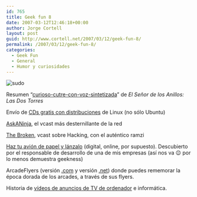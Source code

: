 ```yaml
---
id: 765
title: Geek fun 8
date: 2007-03-12T12:46:18+00:00
author: Jorge Cortell
layout: post
guid: http://www.cortell.net/2007/03/12/geek-fun-8/
permalink: /2007/03/12/geek-fun-8/
categories:
  - Geek Fun
  - General
  - Humor y curiosidades
---
```

![sudo](http://www.nodo50.org/casc/paridadeldia/sudo.jpg "sudo")

Resumen &#8220;<a title="resumen cutre" target="_blank" href="http://www.goear.com/listen.php?v=df8d7af">curioso-cutre-con-voz-sintetizada</a>&#8221; de _El Señor de los Anillos: Las Dos Torres_

Enví­o de <a title="distros gratis en CDs" target="_blank" href="http://free.thelinuxstore.ca/?language=SP">CDs gratis con distribuciones</a> de Linux (no sólo Ubuntu)

<a target="_blank" title="AskANinja.com" href="http://www.askaninja.com/">AskANinja</a>, el vcast más desternillante de la red

<a target="_blank" title="thebroken.org" href="http://revision3.com/thebroken/">The Broken</a>, vcast sobre Hacking, con el auténtico ramzi

<a title="aviones papel" target="_blank" href="http://www.solidworkspilot.com/">Haz tu avión de papel y lánzalo</a> (digital, online, por supuesto). Descubierto por el responsable de desarrollo de una de mis empresas (así­ nos va 😉 por lo menos demuestra geekness)

ArcadeFlyers (versión <a target="_blank" title="arcadeflyers.com" href="http://www.arcadeflyers.com/">.com</a> y versión <a target="_blank" title="arcadeflyers.net" href="http://www.arcadefever.net/ARCADEFLYERS.html">.net</a>) donde puedes rememorar la época dorada de los arcades, a través de sus flyers.

Historia de <a target="_blank" title="anuncios ordenador" href="http://blogs.pcworld.com/techlog/archives/002950.html">ví­deos de anuncios de TV de ordenador</a> e informática.